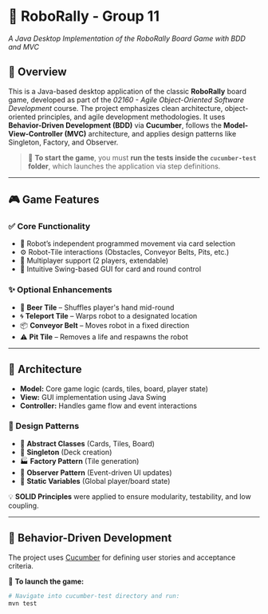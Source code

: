 # 🤖 RoboRally - Group 11  
*A Java Desktop Implementation of the RoboRally Board Game with BDD and MVC*

## 🚀 Overview

This is a Java-based desktop application of the classic **RoboRally** board game, developed as part of the *02160 - Agile Object-Oriented Software Development* course. The project emphasizes clean architecture, object-oriented principles, and agile development methodologies. It uses **Behavior-Driven Development (BDD)** via **Cucumber**, follows the **Model-View-Controller (MVC)** architecture, and applies design patterns like Singleton, Factory, and Observer.

> 🧪 **To start the game**, you must **run the tests inside the `cucumber-test` folder**, which launches the application via step definitions.

---

## 🎮 Game Features

### ✅ Core Functionality
- 🧠 Robot’s independent programmed movement via card selection  
- ⚙️ Robot-Tile interactions (Obstacles, Conveyor Belts, Pits, etc.)  
- 👥 Multiplayer support (2 players, extendable)  
- 🎨 Intuitive Swing-based GUI for card and round control  

### ✨ Optional Enhancements
- 🍺 **Beer Tile** – Shuffles player's hand mid-round  
- 🌀 **Teleport Tile** – Warps robot to a designated location  
- 📦 **Conveyor Belt** – Moves robot in a fixed direction  
- ⚠️ **Pit Tile** – Removes a life and respawns the robot  

---

## 🧱 Architecture

- **Model:** Core game logic (cards, tiles, board, player state)  
- **View:** GUI implementation using Java Swing  
- **Controller:** Handles game flow and event interactions  

### 🧩 Design Patterns
- 🧱 **Abstract Classes** (Cards, Tiles, Board)  
- 🔁 **Singleton** (Deck creation)  
- 🏭 **Factory Pattern** (Tile generation)  
- 🔔 **Observer Pattern** (Event-driven UI updates)  
- 📌 **Static Variables** (Global player/board state)  

💡 **SOLID Principles** were applied to ensure modularity, testability, and low coupling.

---

## 🧪 Behavior-Driven Development

The project uses [Cucumber](https://cucumber.io/) for defining user stories and acceptance criteria.

📁 **To launch the game:**

```bash
# Navigate into cucumber-test directory and run:
mvn test
